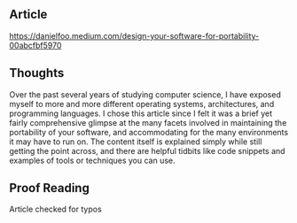 ## Article

https://danielfoo.medium.com/design-your-software-for-portability-00abcfbf5970


## Thoughts

<p> Over the past several years of studying computer science, I have exposed myself to more and more different operating systems, architectures, and programming languages. I chose this article since I felt it was a brief yet fairly comprehensive glimpse at the many facets involved in maintaining the portability of your software, and accommodating for the many environments it may have to run on. The content itself is explained simply while still getting the point across, and there are helpful tidbits like code snippets and examples of tools or techniques you can use. </p>


## Proof Reading
Article checked for typos